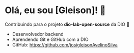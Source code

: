 # Olá, eu sou [Gleison]! 👋

Contribuindo para o projeto **dio-lab-open-source** da DIO 🚀

-  Desenvolvedor backend
-  Aprendendo Git e GitHub com a DIO
-  GitHub: https://github.com/josigleisonAvelinoSilva
